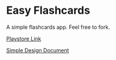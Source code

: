 # Easy Flashcards

A simple flashcards app. Feel free to fork.

[Playstore Link](https://play.google.com/store/apps/details?id=io.github.tormundsmember.easyflashcards
)

[Simple Design Document](https://projects.invisionapp.com/freehand/document/Qjl32e0Ze)
